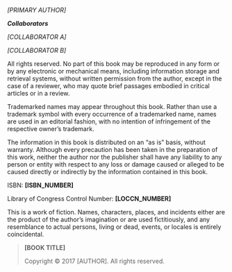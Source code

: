 <!-- $ mdmerge -o draft.working.md build.working.md -->


*[PRIMARY AUTHOR]*

__*Collaborators*__

*[COLLABORATOR A]*

*[COLLABORATOR B]*

All rights reserved. No part of this book may be reproduced in any form or by any electronic or mechanical means, including information storage and retrieval systems, without written permission from the author, except in the case of a reviewer, who may quote brief passages embodied in critical articles or in a review.

Trademarked names may appear throughout this book. Rather than use a trademark symbol with every occurrence of a trademarked name, names are used in an editorial fashion, with no intention of infringement of the respective owner’s trademark.

The information in this book is distributed on an “as is” basis, without warranty. Although every precaution has been taken in the preparation of this work, neither the author nor the publisher shall have any liability to any person or entity with respect to any loss or damage caused or alleged to be caused directly or indirectly by the information contained in this book.

ISBN: __[ISBN_NUMBER]__

Library of Congress Control Number: __[LOCCN_NUMBER]__

<!-- If your book is fiction, add this statement: -->

This is a work of fiction. Names, characters, places, and incidents either are the product of the author’s imagination or are used fictitiously, and any resemblance to actual persons, living or dead, events, or locales is entirely coincidental.

> __[BOOK TITLE]__
>
> Copyright © 2017 [AUTHOR]. All rights reserved.


